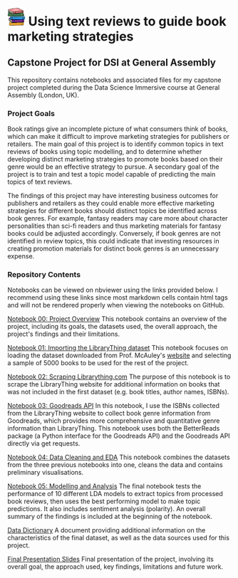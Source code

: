 # <img width="40" src="/resources/book_stack.jpeg"> Using text reviews to guide book marketing strategies 
## Capstone Project for DSI at General Assembly

This repository contains notebooks and associated files for my capstone project completed during the Data Science Immersive course at General Assembly (London, UK).

### Project Goals
Book ratings give an incomplete picture of what consumers think of books, which can make it difficult to improve marketing strategies for publishers or retailers. The main goal of this project is to identify common topics in text reviews of books using topic modelling, and to determine whether developing distinct marketing strategies to promote books based on their genre would be an effective strategy to pursue. A secondary goal of the project is to train and test a topic model capable of predicting the main topics of text reviews.

The findings of this project may have interesting business outcomes for publishers and retailers as they could enable more effective marketing strategies for different books should distinct topics be identified across book genres. For example, fantasy readers may care more about character personalities than sci-fi readers and thus marketing materials for fantasy books could be adjusted accordingly. Conversely, if book genres are not identified in review topics, this could indicate that investing resources in creating promotion materials for distinct book genres is an unnecessary expense. 

### Repository Contents
Notebooks can be viewed on nbviewer using the links provided below. I recommend using these links since most markdown cells contain html tags and will not be rendered properly when viewing the notebooks on GitHub.

[Notebook 00: Project Overview](https://nbviewer.jupyter.org/github/defforey/GA-Capstone/blob/master/00.%20Project%20overview.ipynb)
This notebook contains an overview of the project, including its goals, the datasets used, the overall approach, the project's findings and their limitations.

[Notebook 01: Importing the LibraryThing dataset](https://nbviewer.jupyter.org/github/defforey/GA-Capstone/blob/master/01.%20Importing%20the%20LibraryThing%20dataset.ipynb)
This notebook focuses on loading the dataset downloaded from Prof. McAuley's <a href="https://cseweb.ucsd.edu/~jmcauley/datasets.html#social_data" target="_blank">website</a> and selecting a sample of 5000 books to be used for the rest of the project.

[Notebook 02: Scraping Librarything.com](https://nbviewer.jupyter.org/github/defforey/GA-Capstone/blob/master/02.%20Scraping%20Librarything.com.ipynb)
The purpose of this notebook is to scrape the LibraryThing website for additional information on books that was not included in the first dataset (e.g. book titles, author names, ISBNs).

[Notebook 03: Goodreads API](https://nbviewer.jupyter.org/github/defforey/GA-Capstone/blob/master/03.%20Goodreads%20API.ipynb)
In this notebook, I use the ISBNs collected from the LibraryThing website to collect book genre information from Goodreads, which provides more comprehensive and quantitative genre information than LibraryThing. This notebook uses both the BetterReads package (a Python interface for the Goodreads API) and the Goodreads API directly via get requests.

[Notebook 04: Data Cleaning and EDA](https://nbviewer.jupyter.org/github/defforey/GA-Capstone/blob/master/04.%20Data%20cleaning%20and%20EDA.ipynb)
This notebook combines the datasets from the three previous notebooks into one, cleans the data and contains preliminary visualisations.

[Notebook 05: Modelling and Analysis](https://nbviewer.jupyter.org/github/defforey/GA-Capstone/blob/master/05.%20Modelling%20and%20analysis.ipynb)
The final notebook tests the performance of 10 different LDA models to extract topics from processed book reviews, then uses the best performing model to make topic predictions. It also includes sentiment analysis (polarity). An overall summary of the findings is included at the beginning of the notebook.

<a href="Book reviews data dictionary">Data Dictionary</a>
A document providing additional information on the characteristics of the final dataset, as well as the data sources used for this project.

<a href="Resources/Project Presentation Slides.pdf">Final Presentation Slides</a>
Final presentation of the project, involving its overall goal, the approach used, key findings, limitations and future work.

